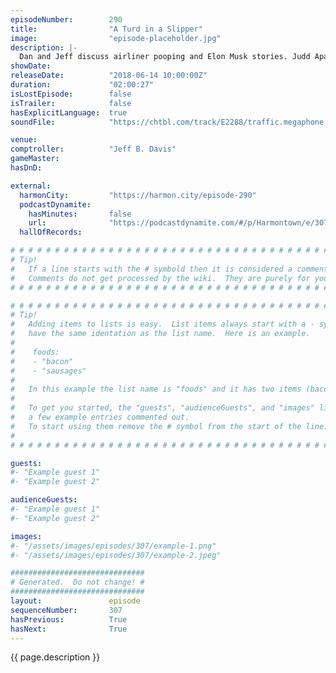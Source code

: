 ```yaml
---
episodeNumber:        290
title:                "A Turd in a Slipper"
image:                "episode-placeholder.jpg"
description: |-
  Dan and Jeff discuss airliner pooping and Elon Musk stories. Judd Apatow explains how his casting style has changed over his career. How much self loathing goes into being a show creator? Featuring Dan Harmon, Jeff Bryan Davis, Spencer Crittenden and ...
showDate:             
releaseDate:          "2018-06-14 10:00:00Z"
duration:             "02:00:27"
isLostEpisode:        false
isTrailer:            false
hasExplicitLanguage:  true
soundFile:            "https://chtbl.com/track/E2288/traffic.megaphone.fm/STA8334159380.mp3?updated=1596865970"

venue:                
comptroller:          "Jeff B. Davis"
gameMaster:           
hasDnD:               

external:
  harmonCity:         "https://harmon.city/episode-290"
  podcastDynamite:
    hasMinutes:       false
    url:              "https://podcastdynamite.com/#/p/Harmontown/e/307/290"
  hallOfRecords:      

# # # # # # # # # # # # # # # # # # # # # # # # # # # # # # # # # # # # # # # # # # # # #
# Tip!
#   If a line starts with the # symbold then it is considered a comment.
#   Comments do not get processed by the wiki.  They are purely for your information.
# # # # # # # # # # # # # # # # # # # # # # # # # # # # # # # # # # # # # # # # # # # # #

# # # # # # # # # # # # # # # # # # # # # # # # # # # # # # # # # # # # # # # # # # # # #
# Tip!
#   Adding items to lists is easy.  List items always start with a - symbol and have
#   have the same identation as the list name.  Here is an example.
#
#    foods:
#    - "bacon"
#    - "sausages"
#
#   In this example the list name is "foods" and it has two items (bacon, and sausages).
#
#   To get you started, the "guests", "audienceGuests", and "images" lists below have
#   a few example entries commented out.
#   To start using them remove the # symbol from the start of the line.
#
# # # # # # # # # # # # # # # # # # # # # # # # # # # # # # # # # # # # # # # # # # # # #

guests:
#- "Example guest 1"
#- "Example guest 2"

audienceGuests:
#- "Example guest 1"
#- "Example guest 2"

images:
#- "/assets/images/episodes/307/example-1.png"
#- "/assets/images/episodes/307/example-2.jpeg"

##############################
# Generated.  Do not change! #
##############################
layout:               episode
sequenceNumber:       307
hasPrevious:          True
hasNext:              True
---
```


<!-- The episode description will be rendered here -->
{{ page.description }}

<!-- Add your content BELOW here -->
<!-- vvvvvvvvvvvvvvvvvvvvvvvvvvv -->




<!-- ^^^^^^^^^^^^^^^^^^^^^^^^^^^ -->
<!-- Add your content ABOVE here -->

<!-- The episode gallery will be rendered here -->